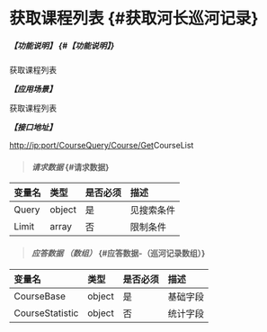 # 获取课程列表 {#获取河长巡河记录}

##### _【功能说明】_ {#【功能说明】}

获取课程列表

_**【应用场景】**_

获取课程列表

_**【接口地址】**_

[http://ip:port/CourseQuery/Course/Get](http://ip:port/HMQuery/PatrolRiver/GetPatrolRivers)CourseList

> #### _请求数据_ {#请求数据}

| 变量名 | 类型 | 是否必须 | 描述 |
| :--- | :--- | :--- | :--- |
| Query | object | 是 | 见搜索条件 |
| Limit | array | 否 | 限制条件 |

> #### _应答数据 （数组）_ {#应答数据-（巡河记录数组）}

| 变量名 | 类型 | 是否必须 | 描述 |
| :--- | :--- | :--- | :--- |
| CourseBase | object | 是 | 基础字段 |
| CourseStatistic | object | 否 | 统计字段 |



